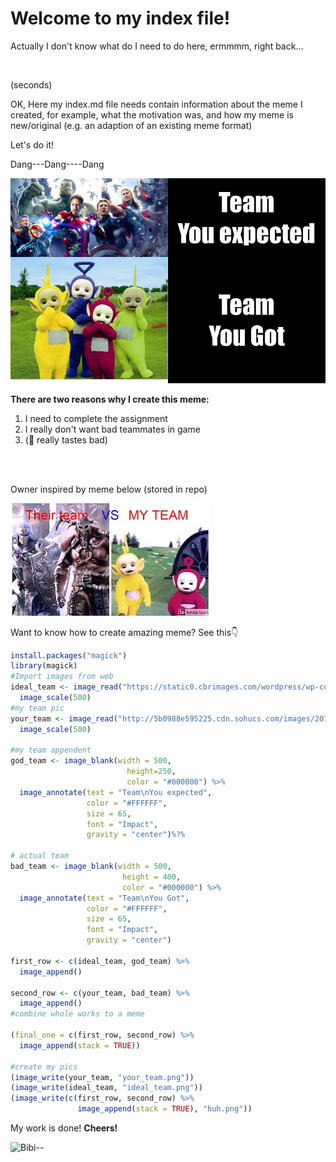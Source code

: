# Welcome to my index file!

<p>Actually I don't know what do I need to do here, ermmmm, right back...
</p>
<br>

(seconds)

<p>OK, Here my index.md file needs contain information about the meme I created,
for example, what the motivation was, and how my meme is new/original (e.g. an 
adaption of an existing meme format)</p>

Let's do it!

Dang---Dang----Dang

![my_great_meme lost@ @](huh.png)

**There are two reasons why I create this meme:**

1. I need to complete the assignment
2. I really don't want bad teammates in game
3. (🥦 really tastes bad)
 
<br>
<br>
 
Owner inspired by meme below (stored in repo)

![the source](mqdefault.jpg)

Want to know how to create amazing meme? See this👇

```r
install.packages("magick")
library(magick)
#Import images from web
ideal_team <- image_read("https://static0.cbrimages.com/wordpress/wp-content/uploads/2021/11/Avengers-Age-of-Ultron-Group-Shot.jpg") %>%
  image_scale(500)
#my team pic
your_team <- image_read("http://5b0988e595225.cdn.sohucs.com/images/20190729/4d67b2a19de44fb78f628bc8b157b935.jpeg") %>%
  image_scale(500)

#my team appendent
god_team <- image_blank(width = 500, 
                          height=250, 
                          color = "#000000") %>%
  image_annotate(text = "Team\nYou expected",
                 color = "#FFFFFF",
                 size = 65,
                 font = "Impact",
                 gravity = "center")%?%

# actual team
bad_team <- image_blank(width = 500, 
                         height = 400, 
                         color = "#000000") %>%
  image_annotate(text = "Team\nYou Got",
                 color = "#FFFFFF",
                 size = 65,
                 font = "Impact",
                 gravity = "center")

first_row <- c(ideal_team, god_team) %>%
  image_append()

second_row <- c(your_team, bad_team) %>%
  image_append()
#combine whole works to a meme

(final_one = c(first_row, second_row) %>%
  image_append(stack = TRUE))

#create my pics
(image_write(your_team, "your_team.png"))
(image_write(ideal_team, "ideal_team.png"))
(image_write(c(first_row, second_row) %>%
               image_append(stack = TRUE), "huh.png"))


```

My work is done! **Cheers!**

![Bibi--](https://media0.giphy.com/media/RJEBGVo2mrGxsujtAE/giphy.gif)
